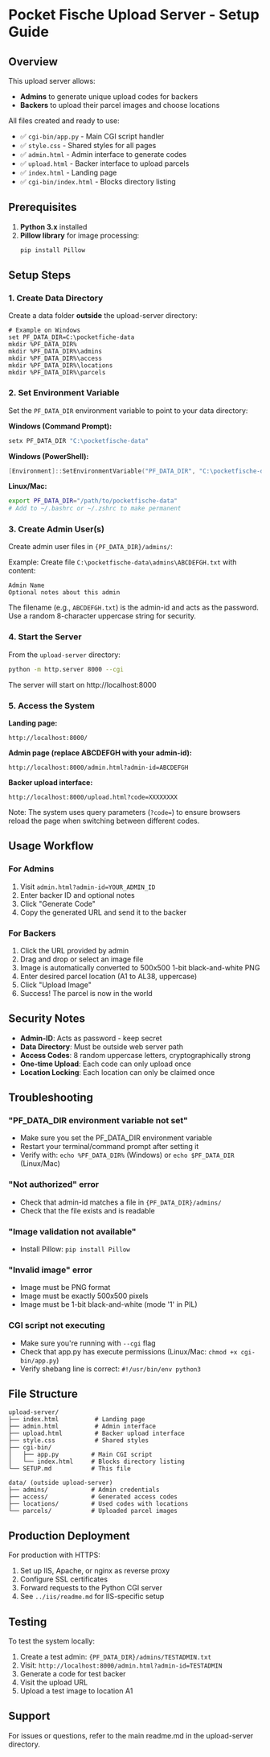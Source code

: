 # Pocket Fische Upload Server - Setup Guide

## Overview

This upload server allows:
- **Admins** to generate unique upload codes for backers
- **Backers** to upload their parcel images and choose locations

All files created and ready to use:
- ✅ `cgi-bin/app.py` - Main CGI script handler
- ✅ `style.css` - Shared styles for all pages
- ✅ `admin.html` - Admin interface to generate codes
- ✅ `upload.html` - Backer interface to upload parcels
- ✅ `index.html` - Landing page
- ✅ `cgi-bin/index.html` - Blocks directory listing

## Prerequisites

1. **Python 3.x** installed
2. **Pillow library** for image processing:
   ```bash
   pip install Pillow
   ```

## Setup Steps

### 1. Create Data Directory

Create a data folder **outside** the upload-server directory:

```
# Example on Windows
set PF_DATA_DIR=C:\pocketfiche-data
mkdir %PF_DATA_DIR%
mkdir %PF_DATA_DIR%\admins
mkdir %PF_DATA_DIR%\access
mkdir %PF_DATA_DIR%\locations
mkdir %PF_DATA_DIR%\parcels
```

### 2. Set Environment Variable

Set the `PF_DATA_DIR` environment variable to point to your data directory:

**Windows (Command Prompt):**
```cmd
setx PF_DATA_DIR "C:\pocketfische-data"
```

**Windows (PowerShell):**
```powershell
[Environment]::SetEnvironmentVariable("PF_DATA_DIR", "C:\pocketfische-data", "User")
```

**Linux/Mac:**
```bash
export PF_DATA_DIR="/path/to/pocketfische-data"
# Add to ~/.bashrc or ~/.zshrc to make permanent
```

### 3. Create Admin User(s)

Create admin user files in `{PF_DATA_DIR}/admins/`:

Example: Create file `C:\pocketfische-data\admins\ABCDEFGH.txt` with content:
```
Admin Name
Optional notes about this admin
```

The filename (e.g., `ABCDEFGH.txt`) is the admin-id and acts as the password.
Use a random 8-character uppercase string for security.

### 4. Start the Server

From the `upload-server` directory:

```bash
python -m http.server 8000 --cgi
```

The server will start on http://localhost:8000

### 5. Access the System

**Landing page:**
```
http://localhost:8000/
```

**Admin page (replace ABCDEFGH with your admin-id):**
```
http://localhost:8000/admin.html?admin-id=ABCDEFGH
```

**Backer upload interface:**
```
http://localhost:8000/upload.html?code=XXXXXXXX
```

Note: The system uses query parameters (`?code=`) to ensure browsers reload the page when switching between different codes.

## Usage Workflow

### For Admins

1. Visit `admin.html?admin-id=YOUR_ADMIN_ID`
2. Enter backer ID and optional notes
3. Click "Generate Code"
4. Copy the generated URL and send it to the backer

### For Backers

1. Click the URL provided by admin
2. Drag and drop or select an image file
3. Image is automatically converted to 500x500 1-bit black-and-white PNG
4. Enter desired parcel location (A1 to AL38, uppercase)
5. Click "Upload Image"
6. Success! The parcel is now in the world

## Security Notes

- **Admin-ID**: Acts as password - keep secret
- **Data Directory**: Must be outside web server path
- **Access Codes**: 8 random uppercase letters, cryptographically strong
- **One-time Upload**: Each code can only upload once
- **Location Locking**: Each location can only be claimed once

## Troubleshooting

### "PF_DATA_DIR environment variable not set"
- Make sure you set the PF_DATA_DIR environment variable
- Restart your terminal/command prompt after setting it
- Verify with: `echo %PF_DATA_DIR%` (Windows) or `echo $PF_DATA_DIR` (Linux/Mac)

### "Not authorized" error
- Check that admin-id matches a file in `{PF_DATA_DIR}/admins/`
- Check that the file exists and is readable

### "Image validation not available"
- Install Pillow: `pip install Pillow`

### "Invalid image" error
- Image must be PNG format
- Image must be exactly 500x500 pixels
- Image must be 1-bit black-and-white (mode '1' in PIL)

### CGI script not executing
- Make sure you're running with `--cgi` flag
- Check that app.py has execute permissions (Linux/Mac: `chmod +x cgi-bin/app.py`)
- Verify shebang line is correct: `#!/usr/bin/env python3`

## File Structure

```
upload-server/
├── index.html          # Landing page
├── admin.html          # Admin interface
├── upload.html         # Backer upload interface
├── style.css           # Shared styles
├── cgi-bin/
│   ├── app.py         # Main CGI script
│   └── index.html     # Blocks directory listing
└── SETUP.md           # This file

data/ (outside upload-server)
├── admins/            # Admin credentials
├── access/            # Generated access codes
├── locations/         # Used codes with locations
└── parcels/           # Uploaded parcel images
```

## Production Deployment

For production with HTTPS:

1. Set up IIS, Apache, or nginx as reverse proxy
2. Configure SSL certificates
3. Forward requests to the Python CGI server
4. See `../iis/readme.md` for IIS-specific setup

## Testing

To test the system locally:

1. Create a test admin: `{PF_DATA_DIR}/admins/TESTADMIN.txt`
2. Visit: `http://localhost:8000/admin.html?admin-id=TESTADMIN`
3. Generate a code for test backer
4. Visit the upload URL
5. Upload a test image to location A1

## Support

For issues or questions, refer to the main readme.md in the upload-server directory.
